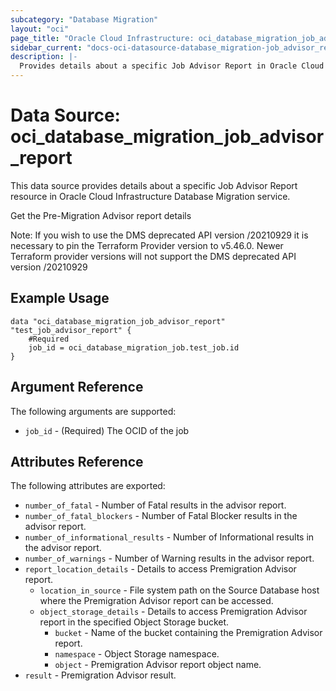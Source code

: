 ```yaml
---
subcategory: "Database Migration"
layout: "oci"
page_title: "Oracle Cloud Infrastructure: oci_database_migration_job_advisor_report"
sidebar_current: "docs-oci-datasource-database_migration-job_advisor_report"
description: |-
  Provides details about a specific Job Advisor Report in Oracle Cloud Infrastructure Database Migration service
---
```


# Data Source: oci_database_migration_job_advisor_report
This data source provides details about a specific Job Advisor Report resource in Oracle Cloud Infrastructure Database Migration service.

Get the Pre-Migration Advisor report details

Note: If you wish to use the DMS deprecated API version /20210929 it is necessary to pin the Terraform Provider version to v5.46.0. Newer Terraform provider versions will not support the DMS deprecated API version /20210929


## Example Usage

```hcl
data "oci_database_migration_job_advisor_report" "test_job_advisor_report" {
	#Required
	job_id = oci_database_migration_job.test_job.id
}
```

## Argument Reference

The following arguments are supported:

* `job_id` - (Required) The OCID of the job 


## Attributes Reference

The following attributes are exported:

* `number_of_fatal` - Number of Fatal results in the advisor report. 
* `number_of_fatal_blockers` - Number of Fatal Blocker results in the advisor report. 
* `number_of_informational_results` - Number of Informational results in the advisor report. 
* `number_of_warnings` - Number of Warning results in the advisor report. 
* `report_location_details` - Details to access Premigration Advisor report. 
	* `location_in_source` - File system path on the Source Database host where the Premigration Advisor report can be accessed. 
	* `object_storage_details` - Details to access Premigration Advisor report in the specified Object Storage bucket. 
		* `bucket` - Name of the bucket containing the Premigration Advisor report. 
		* `namespace` - Object Storage namespace. 
		* `object` - Premigration Advisor report object name. 
* `result` - Premigration Advisor result. 

